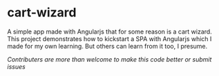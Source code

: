 cart-wizard
===========

A simple app made with Angularjs that for some reason is a cart wizard. 
This project demonstrates how to kickstart a SPA with Angularjs which I made for my own learning.
But others can learn from it too, I presume.

*Contributers are more than welcome to make this code better or submit issues*
